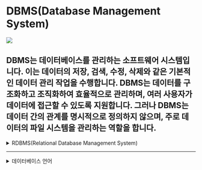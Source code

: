 # DBMS(Database Management System)

![](https://volcanicashnew.com/wp-content/uploads/2021/08/DMBS-RDBMS.jpg)

DBMS는 데이터베이스를 관리하는 소프트웨어 시스템입니다. 이는 데이터의 저장, 검색, 수정, 삭제와 같은 기본적인 데이터 관리 작업을 수행합니다. DBMS는 데이터를 구조화하고 조직화하여 효율적으로 관리하며, 여러
사용자가 데이터에 접근할 수 있도록 지원합니다. 그러나 DBMS는 데이터 간의 관계를 명시적으로 정의하지 않으며, 주로 데이터의 파일 시스템을 관리하는 역할을 합니다.
---
<details><summary>RDBMS(Relational Database Management System)
</summary>

# RDBMS(Relational Database Management System)

RDBMS는 DBMS의 한 유형으로, 데이터를 테이블로 구성하고 테이블 간의 관계를 정의하는 데이터베이스 시스템입니다. RDBMS는 관계형 모델을 기반으로 하며, 데이터베이스 스키마를 사용하여 테이블 간의 관계를
정의합니다. 이는 데이터 중복을 최소화하고 데이터 일관성을 유지하는 데 도움이 됩니다.

RDBMS의 특징은 다음과 같습니다:

1. **데이터의 일관성:** 데이터 중복을 최소화하고, 데이터는 정규화된 형태로 저장됩니다.
2. **SQL 사용:** RDBMS는 SQL(Structured Query Language)을 사용하여 데이터베이스에 대한 쿼리와 조작을 수행합니다.
3. **관계:** 테이블 간의 관계를 사용하여 데이터를 구성하고 관리합니다.
4. **트랜잭션 지원:** 원자성, 일관성, 독립성, 지속성(ACID)과 같은 트랜잭션 속성을 지원하여 데이터의 안정성을 보장합니다.

일반적으로 RDBMS는 DBMS의 일종으로 볼 수 있습니다. 즉, 모든 RDBMS는 DBMS이지만, 모든 DBMS가 RDBMS는 아닙니다. RDBMS는 특정 유형의 DBMS로, 관계형 데이터베이스 모델을 따릅니다.
MySQL, PostgreSQL, Oracle Database 등은 RDBMS의 예입니다.

</details>

---
<details><summary>데이터베이스 언어</summary>
DBMS는 데이터베이스 언어를 제공한다:

![](https://media.geeksforgeeks.org/wp-content/uploads/sql-commands.jpg)

1. DDL (Data Definition Language) → Schema
2. DML (Data Manipulation Language) → Query & Command
3. DCL (Data Control Language) → Grant, Revoke, Commit, Rollback

대부분의 RDBMS에서 이들은 모두 SQL로 표현된다. Schema란 걸 강조하기 위해 **DDL**이란 표현을 자주 사용하니 기억해 둘 것.

SQL은 1970년대에 만들어진 SEQUEL이 이름을 바꾼 것. “에스큐엘” 또는 원래 이름이었던 “시퀄”로 읽는다. 이런 역사적인 맥락 때문에 SQL을 Structured Query Language의 약어라고
소개하는 걸 거부하는 사람들도 있다.

</details>